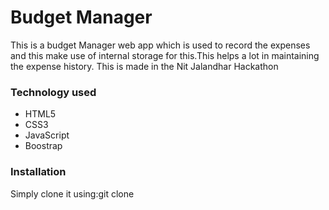 <h1>Budget Manager</h1>
<p>This is a budget Manager web app which is used to record the expenses and this make use of internal storage for this.This helps a lot in maintaining the expense history. This is made in the Nit Jalandhar Hackathon </p>
<h3>Technology used</h3>
<ul>
<li>HTML5</li>
<li>CSS3</li>
<li>JavaScript</li>
<li>Boostrap</li>
</ul>
<h3>Installation</h3>
<p>Simply clone it using:git clone</p>
